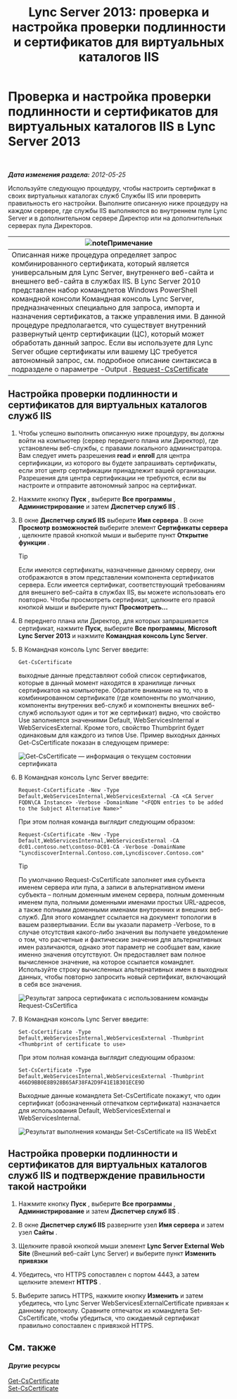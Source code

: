 ﻿---
title: 'Lync Server 2013: проверка и настройка проверки подлинности и сертификатов для виртуальных каталогов IIS'
TOCTitle: Проверка и настройка проверки подлинности и сертификатов для виртуальных каталогов IIS
ms:assetid: 3ca90be0-1d64-447c-807a-3a2ee3bf625e
ms:mtpsurl: https://technet.microsoft.com/ru-ru/library/Gg429702(v=OCS.15)
ms:contentKeyID: 49309524
ms.date: 05/19/2016
mtps_version: v=OCS.15
ms.translationtype: HT
---

# Проверка и настройка проверки подлинности и сертификатов для виртуальных каталогов IIS в Lync Server 2013

 

_**Дата изменения раздела:** 2012-05-25_

Используйте следующую процедуру, чтобы настроить сертификат в своих виртуальных каталогах служб Службы IIS или проверить правильность его настройки. Выполните описанную ниже процедуру на каждом сервере, где службы IIS выполняются во внутреннем пуле Lync Server и в дополнительном сервере Директор или на дополнительных серверах пула Директоров.

<table>
<thead>
<tr class="header">
<th><img src="images/Gg398412.note(OCS.15).gif" title="note" alt="note" />Примечание</th>
</tr>
</thead>
<tbody>
<tr class="odd">
<td>Описанная ниже процедура определяет запрос комбинированного сертификата, который является универсальным для Lync Server, внутреннего веб-сайта и внешнего веб-сайта в службах IIS. В Lync Server 2010 представлен набор командлетов Windows PowerShell командной консоли Командная консоль Lync Server, предназначенных специально для запроса, импорта и назначения сертификатов, а также управления ими. В данной процедуре предполагается, что существует внутренний развернутый центр сертификации (ЦС), который может обработать данный запрос. Если вы используете для Lync Server общие сертификаты или вашему ЦС требуется автономный запрос, см. подробное описание синтаксиса в подразделе о параметре -Output . <a href="request-cscertificate.md">Request-CsCertificate</a></td>
</tr>
</tbody>
</table>


## Настройка проверки подлинности и сертификатов для виртуальных каталогов служб IIS

1.  Чтобы успешно выполнить описанную ниже процедуру, вы должны войти на компьютер (сервер переднего плана или Директор), где установлены веб-службы, с правами локального администратора. Вам следует иметь разрешения **read** и **enroll** для центра сертификации, из которого вы будете запрашивать сертификаты, если этот центр сертификации принадлежит вашей организации. Разрешения для центра сертификации не требуются, если вы настроите и отправите автономный запрос на сертификат.

2.  Нажмите кнопку **Пуск** , выберите **Все программы** , **Администрирование** и затем **Диспетчер служб IIS** .

3.  В окне **Диспетчер служб IIS** выберите **Имя сервера** . В окне **Просмотр возможностей** выберите элемент **Сертификаты сервера** , щелкните правой кнопкой мыши и выберите пункт **Открытие функции** .
    

    > [!TIP]
    > Если имеются сертификаты, назначенные данному серверу, они отображаются в этом представлении компонента сертификатов сервера. Если имеется сертификат, соответствующий требованиям для внешнего веб-сайта в службах IIS, вы можете использовать его повторно. Чтобы просмотреть сертификат, щелкните его правой кнопкой мыши и выберите пункт <STRONG>Просмотреть…</STRONG>



4.  В переднего плана или Директор, для которых запрашивается сертификат, нажмите **Пуск**, выберите **Все программы**, **Microsoft Lync Server 2013** и нажмите **Командная консоль Lync Server**.

5.  В Командная консоль Lync Server введите:
    
        Get-CsCertificate
    
    выходные данные представляют собой список сертификатов, которые в данный момент находятся в хранилище личных сертификатов на компьютере. Обратите внимание на то, что в комбинированном сертификате (где компоненты по умолчанию, компоненты внутренних веб-служб и компоненты внешних веб-служб используют один и тот же сертификат) видно, что свойство Use заполняется значениями Default, WebServicesInternal и WebServicesExternal. Кроме того, свойство Thumbprint будет одинаковым для каждого из типов Use. Пример выходных данных Get-CsCertificate показан в следующем примере:
    
    ![Get-CsCertificate — информация о текущем состоянии сертификата](images/Gg429702.664f6326-6cd5-48e2-8235-fc3950ea43b4(OCS.15).jpg "Get-CsCertificate — информация о текущем состоянии сертификата")

6.  В Командная консоль Lync Server введите:
    
        Request-CsCertificate -New -Type Default,WebServicesInternal,WebServicesExternal -CA <CA Server FQDN\CA Instance> -Verbose -DomainName "<FQDN entries to be added to the Subject Alternative Name>"
    
    При этом полная команда выглядит следующим образом:
    
        Request-CsCertificate -New -Type Default,WebServicesInternal,WebServicesExternal -CA dc01.contoso.net\contoso-DC01-CA -Verbose -DomainName "LyncdiscoverInternal.Contoso.com,Lyncdiscover.Contoso.com"
    

    > [!TIP]
    > По умолчанию Request-CsCertificate заполняет имя субъекта именем сервера или пула, а записи в альтернативном имени субъекта – полным доменным именем сервера, полным доменным именем пула, полными доменными именами простых URL-адресов, а также полными доменными именами внутренних и внешних веб-служб. Для этого командлет ссылается на документ топологии в вашем развертывании. Если вы указали параметр -Verbose, то в случае отсутствия какого-либо значения вы получаете уведомление о том, что расчетные и фактические значения для альтернативных имен различаются, однако этот параметр не сообщает вам, какие именно значения отсутствуют. Он предоставляет вам полное вычисленное значение, на которое ссылается командлет. Используйте строку вычисленных альтернативных имен в выходных данных, чтобы повторно запросить новый сертификат, включающий в себя все значения.

    
    ![Результат запроса сертификата с использованием команды Request-CsCertifica](images/Gg429702.9e59a657-fa75-4454-8fd3-57c81e829f7b(OCS.15).jpg "Результат запроса сертификата с использованием команды Request-CsCertifica")

7.  В Командная консоль Lync Server введите:
    
        Set-CsCertificate -Type Default,WebServicesInternal,WebServicesExternal -Thumbprint <Thumbprint of certificate to use>
    
    При этом полная команда выглядит следующим образом:
    
        Set-CsCertificate -Type Default,WebServicesInternal,WebServicesExternal -Thumbprint 466D9BB0E8B928B65AF38FA2D9F41E1B301ECE9D
    
    Выходные данные командлета Set-CsCertificate покажут, что один сертификат (обозначенный отпечатком сертификата) назначается для использования Default, WebServicesExternal и WebServicesInternal.
    
    ![Результат выполнения команды Set-CsCertificate на IIS WebExt](images/Gg429702.dd451c9d-7b49-4408-8071-c868cb1e678c(OCS.15).jpg "Результат выполнения команды Set-CsCertificate на IIS WebExt")

## Настройка проверки подлинности и сертификатов для виртуальных каталогов служб IIS и подтверждение правильности такой настройки

1.  Нажмите кнопку **Пуск** , выберите **Все программы** , **Администрирование** и затем **Диспетчер служб IIS** .

2.  В окне **Диспетчер служб IIS** разверните узел **Имя сервера** и затем узел **Сайты** .

3.  Щелкните правой кнопкой мыши элемент **Lync Server External Web Site** (Внешний веб-сайт Lync Server) и выберите пункт **Изменить привязки**

4.  Убедитесь, что HTTPS сопоставлен с портом 4443, а затем щелкните элемент **HTTPS** .

5.  Выберите запись HTTPS, нажмите кнопку **Изменить** и затем убедитесь, что Lync Server WebServicesExternalCertificate привязан к данному протоколу. Сравните отпечаток из командлета Set-CsCertificate, чтобы убедиться, что ожидаемый сертификат правильно сопоставлен с привязкой HTTPS.

## См. также

#### Другие ресурсы

[Get-CsCertificate](get-cscertificate.md)  
[Set-CsCertificate](set-cscertificate.md)

